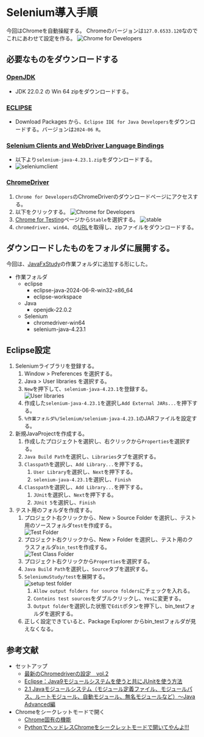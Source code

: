 # Selenium導入手順

今回はChromeを自動操縦する。
Chromeのバージョンは`127.0.6533.120`なのでこれにあわせて設定を作る。
![Chrome for Developers](./image/chromeversion.png)

## 必要なものをダウンロードする



### [OpenJDK](https://openjdk.org)
- JDK 22.0.2 の Win 64 zipをダウンロードする。

### [ECLIPSE](https://www.eclipse.org/downloads/)
- Download Packages から、`Eclipse IDE for Java Developers`をダウンロードする。バージョンは`2024‑06 R`。

### [Selenium Clients and WebDriver Language Bindings](https://www.selenium.dev/downloads/)
- 以下より`selenium-java-4.23.1.zip`をダウンロードする。
- ![seleniumclient](./image/seleniumclient.png)

### [ChromeDriver](https://developer.chrome.com/docs/chromedriver/downloads)
1. `Chrome for Developers`のChromeDriverのダウンロードページにアクセスする。
1. 以下をクリックする。
	![Chrome for Developers](./image/chromefordevelopers.png)
1. [Chrome for Testing](https://googlechromelabs.github.io/chrome-for-testing/)ページから`Stable`を選択する。
	![stable](./image/stable.png)
1. `chromedriver`、`win64`、の[URL](https://storage.googleapis.com/chrome-for-testing-public/127.0.6533.119/win64/chromedriver-win64.zip)を取得し、zipファイルをダウンロードする。

## ダウンロードしたものをフォルダに展開する。

今回は、[JavaFxStudy](../JavaFxStudy)の作業フォルダに追加する形にした。
- 作業フォルダ
	- eclipse
		- eclipse-java-2024-06-R-win32-x86_64
		- eclipse-workspace
	- Java
		- openjdk-22.0.2
	- Selenium
		- chromedriver-win64
		- selenium-java-4.23.1

## Eclipse設定
1. Seleniumライブラリを登録する。
	1. Window > Preferences を選択する。
	1. Java > User libraries を選択する。
	1. `New`を押下して、`selenium-java-4.23.1`を登録する。<br/>
		![User libraries](./image/userlibrary.png)
	1. 作成した`selenium-java-4.23.1`を選択し`Add External JARs...`を押下する。
	1. `%作業フォルダ%/Selenium/selenium-java-4.23.1`のJARファイルを設定する。
1. 新規JavaProjectを作成する。
	1. 作成したプロジェクトを選択し、右クリックから`Properties`を選択する。
	1. `Java Build Path`を選択し、`Libraries`タブを選択する。
	1. `Classpath`を選択し、`Add Library...`を押下する。
		1. `User Library`を選択し、`Next`を押下する。
		1. `selenium-java-4.23.1`を選択し、`Finish`
	1. `Classpath`を選択し、`Add Library...`を押下する。
		1. `JUnit`を選択し、`Next`を押下する。
		1. `JUnit 5`を選択し、`Finish`
1. テスト用のフォルダを作成する。
	1. プロジェクト右クリックから、New > Source Folder を選択し、テスト用のソースフォルダ`test`を作成する。<br/>
		![Test Folder](./image/testfolder.png)
	1. プロジェクト右クリックから、New > Folder を選択し、テスト用のクラスフォルダ`bin_test`を作成する。<br/>
		![Test Class Folder](./image/bintest.png)
	1. プロジェクト右クリックから`Properties`を選択する。
	1. `Java Build Path`を選択し、`Source`タブを選択する。
	1. `SeleniumuStudy/test`を展開する。<br/>
		![setup test folder](./image/javabuildpathfortest.png)
		1. `Allow output folders for source folders`にチェックを入れる。
		1. `Conteins test sources`をダブルクリックし、`Yes`に変更する。
		1. `Output folder`を選択した状態で`Edit`ボタンを押下し、bin_testフォルダを選択する。
	1. 正しく設定できていると、Package Explorer からbin_testフォルダが見えなくなる。


## 参考文献

- セットアップ
	- [最新のChromedriverの設定　vol.2](https://qiita.com/Chronos2500/items/7f56898af25523d04598)
	- [Eclipse：Java9モジュールシステムを使うと共にJUnitを使う方法](https://www.gwtcenter.com/using-module-system-with-junit-on-eclipse)
	- [2.1 Javaモジュールシステム（モジュール定義ファイル、モジュールパス、ルートモジュール、自動モジュール、無名モジュールなど）～Java Advanced編](https://qiita.com/KenyaSaitoh/items/a04a1e94d28153fd1afb)
- Chromeをシークレットモードで開く
	- [Chrome固有の機能](https://www.selenium.dev/ja/documentation/webdriver/browsers/chrome/)
	- [PythonでヘッドレスChromeをシークレットモードで開いてやんよ!!!](https://tokidoki-web.com/2018/12/python%E3%81%A7%E3%83%98%E3%83%83%E3%83%89%E3%83%AC%E3%82%B9chrome%E3%82%92%E3%82%B7%E3%83%BC%E3%82%AF%E3%83%AC%E3%83%83%E3%83%88%E3%83%A2%E3%83%BC%E3%83%89%E3%81%A7%E9%96%8B%E3%81%84%E3%81%A6/)

